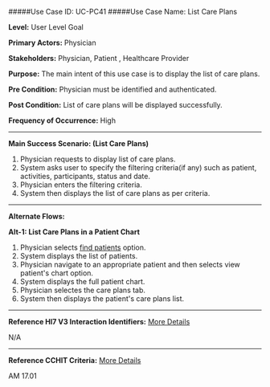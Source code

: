 #####Use Case ID: UC-PC41
#####Use Case Name: List Care Plans

**Level:**                     User Level Goal

**Primary Actors:**            Physician

**Stakeholders:**              Physician, Patient , Healthcare Provider

**Purpose:**                   The main intent of this use case is to display the list of care plans.

**Pre Condition:**             Physician must be identified and authenticated.

**Post Condition:**            List of care plans will be displayed successfully.

**Frequency of Occurrence:**   High
__________________________________________________________
**Main Success Scenario: (List Care Plans)**

1.	Physician requests to display list of care plans.
2.	System asks user to specify the filtering criteria(if any) such as patient, activities, participants, status and date.
3.	Physician enters the filtering criteria.
4.	System then displays the list of care plans as per criteria.

__________________________________________________________
**Alternate Flows:**

**Alt-1: List Care Plans in a Patient Chart**

1.	Physician selects [find patients](../../../patient-administration/manage-patient-registry/find-patients.md) option.
2.	System displays the list of patients.
3.	Physician navigate to an appropriate patient and then selects view patient's chart option.
4.	System displays the full patient chart.
5.	Physician selectes the care plans tab.
6.	System then displays the patient's care plans list.

________________________________________________________________________
**Reference Hl7 V3 Interaction Identifiers:**
[More Details](http://www.hl7.org/implement/standards/product_brief.cfm?product_id=306)

N/A
_______________________________________________________________
**Reference CCHIT Criteria:**
[More Details](https://www.cchit.org/cchit-certified)

AM 17.01


